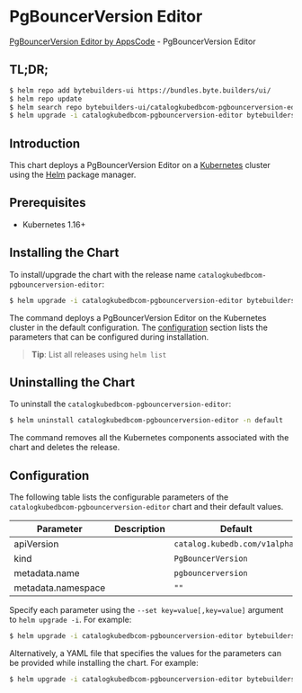 # PgBouncerVersion Editor

[PgBouncerVersion Editor by AppsCode](https://byte.builders) - PgBouncerVersion Editor

## TL;DR;

```bash
$ helm repo add bytebuilders-ui https://bundles.byte.builders/ui/
$ helm repo update
$ helm search repo bytebuilders-ui/catalogkubedbcom-pgbouncerversion-editor --version=v0.4.13
$ helm upgrade -i catalogkubedbcom-pgbouncerversion-editor bytebuilders-ui/catalogkubedbcom-pgbouncerversion-editor -n default --create-namespace --version=v0.4.13
```

## Introduction

This chart deploys a PgBouncerVersion Editor on a [Kubernetes](http://kubernetes.io) cluster using the [Helm](https://helm.sh) package manager.

## Prerequisites

- Kubernetes 1.16+

## Installing the Chart

To install/upgrade the chart with the release name `catalogkubedbcom-pgbouncerversion-editor`:

```bash
$ helm upgrade -i catalogkubedbcom-pgbouncerversion-editor bytebuilders-ui/catalogkubedbcom-pgbouncerversion-editor -n default --create-namespace --version=v0.4.13
```

The command deploys a PgBouncerVersion Editor on the Kubernetes cluster in the default configuration. The [configuration](#configuration) section lists the parameters that can be configured during installation.

> **Tip**: List all releases using `helm list`

## Uninstalling the Chart

To uninstall the `catalogkubedbcom-pgbouncerversion-editor`:

```bash
$ helm uninstall catalogkubedbcom-pgbouncerversion-editor -n default
```

The command removes all the Kubernetes components associated with the chart and deletes the release.

## Configuration

The following table lists the configurable parameters of the `catalogkubedbcom-pgbouncerversion-editor` chart and their default values.

|     Parameter      | Description |                 Default                  |
|--------------------|-------------|------------------------------------------|
| apiVersion         |             | <code>catalog.kubedb.com/v1alpha1</code> |
| kind               |             | <code>PgBouncerVersion</code>            |
| metadata.name      |             | <code>pgbouncerversion</code>            |
| metadata.namespace |             | <code>""</code>                          |


Specify each parameter using the `--set key=value[,key=value]` argument to `helm upgrade -i`. For example:

```bash
$ helm upgrade -i catalogkubedbcom-pgbouncerversion-editor bytebuilders-ui/catalogkubedbcom-pgbouncerversion-editor -n default --create-namespace --version=v0.4.13 --set apiVersion=catalog.kubedb.com/v1alpha1
```

Alternatively, a YAML file that specifies the values for the parameters can be provided while
installing the chart. For example:

```bash
$ helm upgrade -i catalogkubedbcom-pgbouncerversion-editor bytebuilders-ui/catalogkubedbcom-pgbouncerversion-editor -n default --create-namespace --version=v0.4.13 --values values.yaml
```
